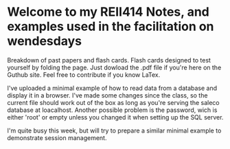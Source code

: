 # Welcome to my REII414 Notes, and examples used in the facilitation on wendesdays

Breakdown of past papers and flash cards. Flash cards designed to test yourself by folding the page. Just dowload the .pdf file if you're here on the Guthub site. Feel free to contribute if you know LaTex. 

I've uploaded a minimal example of how to read data from a database and display it in a browser. I've made some changes since the class, so the current file should work out of the box as long as you're serving the saleco database at loacalhost. Another possible problem is the password, wich is either 'root' or empty unless you changed it when setting up the SQL server.

I'm quite busy this week, but will try to prepare a similar minimal example to demonstrate session management. 

